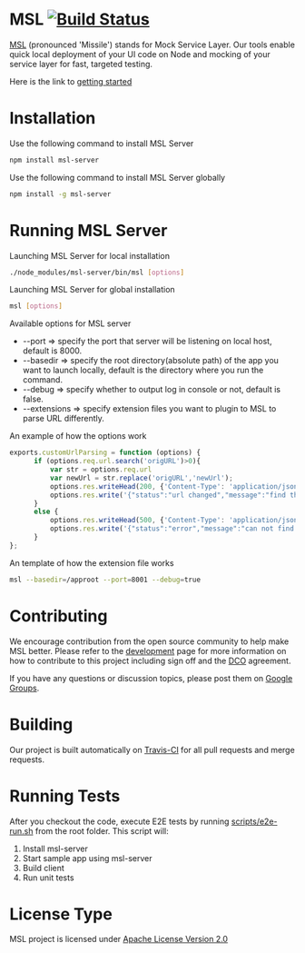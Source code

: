 MSL [![Build Status](https://secure.travis-ci.org/FINRAOS/MSL.png?branch=master)](http://travis-ci.org/FINRAOS/MSL)
===
[MSL](http://finraos.github.io/MSL/) (pronounced 'Missile') stands for Mock Service Layer. Our tools enable quick local deployment of your UI code on Node and mocking of your service layer for fast, targeted testing.

Here is the link to [getting started](http://finraos.github.io/MSL/gettingstarted.html)

Installation
=============
Use the following command to install MSL Server
```bash
npm install msl-server
```

Use the following command to install MSL Server globally
```bash
npm install -g msl-server
```

Running MSL Server
===================
Launching MSL Server for local installation
```bash
./node_modules/msl-server/bin/msl [options]
```

Launching MSL Server for global installation
```bash
msl [options]
```

Available options for MSL server

* --port => specify the port that server will be listening on local host, default is 8000. 
* --basedir => specify the root directory(absolute path) of the app you want to launch locally, default is the directory where you run the command. 
* --debug => specify whether to output log in console or not, default is false. 
* --extensions => specify extension files you want to plugin to MSL to parse URL differently.

An example of how the options work
```javascript
exports.customUrlParsing = function (options) {
      if (options.req.url.search('origURL')>0){
          var str = options.req.url
          var newUrl = str.replace('origURL','newUrl');
          options.res.writeHead(200, {'Content-Type': 'application/json','Access-Control-Allow-Origin':'*'});
          options.res.write('{"status":"url changed","message":"find the response with different url now"}');
      }
      else {
          options.res.writeHead(500, {'Content-Type': 'application/json','Access-Control-Allow-Origin':'*'});
          options.res.write('{"status":"error","message":"can not find response"}');
      }
};

```

An template of how the extension file works
```bash
msl --basedir=/approot --port=8001 --debug=true
```

Contributing
=============
We encourage contribution from the open source community to help make MSL better. Please refer to the [development](http://finraos.github.io/MSL/contribute.html) page for more information on how to contribute to this project including sign off and the [DCO](https://github.com/FINRAOS/MSL/blob/master/DCO) agreement.

If you have any questions or discussion topics, please post them on [Google Groups](https://groups.google.com/forum/#!forum/msl_os).

Building
=========
Our project is built automatically on [Travis-CI](https://travis-ci.org/FINRAOS/MSL) for all pull requests and merge requests.

Running Tests
==============
After you checkout the code, execute E2E tests by running [scripts/e2e-run.sh](https://github.com/FINRAOS/MSL/blob/master/scripts/e2e-run.sh) from the root folder.  This script will:

1. Install msl-server
2. Start sample app using msl-server
3. Build client
4. Run unit tests

License Type
=============
MSL project is licensed under [Apache License Version 2.0](http://www.apache.org/licenses/LICENSE-2.0)


